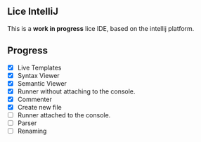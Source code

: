 ## Lice IntelliJ

This is a **work in progress** lice IDE, based on the intellij platform.

## Progress

+ [X] Live Templates
+ [X] Syntax Viewer
+ [X] Semantic Viewer
+ [X] Runner without attaching to the console.
+ [X] Commenter
+ [X] Create new file
+ [ ] Runner attached to the console.
+ [ ] Parser
+ [ ] Renaming
